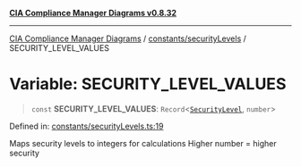 [**CIA Compliance Manager Diagrams v0.8.32**](../../../README.md)

***

[CIA Compliance Manager Diagrams](../../../modules.md) / [constants/securityLevels](../README.md) / SECURITY\_LEVEL\_VALUES

# Variable: SECURITY\_LEVEL\_VALUES

> `const` **SECURITY\_LEVEL\_VALUES**: `Record`\<[`SecurityLevel`](../../../types/cia/type-aliases/SecurityLevel.md), `number`\>

Defined in: [constants/securityLevels.ts:19](https://github.com/Hack23/cia-compliance-manager/blob/0dc9a11e510cc2f2986e7debe532892627f2b00f/src/constants/securityLevels.ts#L19)

Maps security levels to integers for calculations
Higher number = higher security
